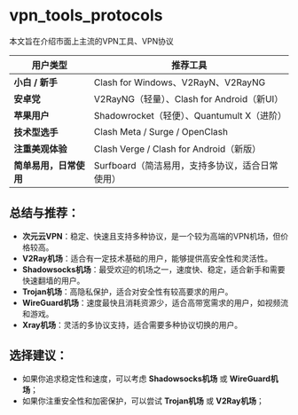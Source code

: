 # vpn_tools_protocols
本文旨在介绍市面上主流的VPN工具、VPN协议

| **用户类型** | **推荐工具** |
| --- | --- |
| **小白 / 新手** | Clash for Windows、V2RayN、V2RayNG |
| **安卓党** | V2RayNG（轻量）、Clash for Android（新UI） |
| **苹果用户** | Shadowrocket（轻便）、Quantumult X（进阶） |
| **技术型选手** | Clash Meta / Surge / OpenClash |
| **注重美观体验** | Clash Verge / Clash for Android（新版） |
| **简单易用，日常使用** | Surfboard（简洁易用，支持多协议，适合日常使用） |

## 总结与推荐：
- **次元云VPN**：稳定、快速且支持多种协议，是一个较为高端的VPN机场，但价格较高。
- **V2Ray机场**：适合有一定技术基础的用户，能够提供高安全性和灵活性。
- **Shadowsocks机场**：最受欢迎的机场之一，速度快、稳定，适合新手和需要快速翻墙的用户。
- **Trojan机场**：高隐私保护，适合对安全性有较高要求的用户。
- **WireGuard机场**：速度最快且消耗资源少，适合高带宽需求的用户，如视频流和游戏。
- **Xray机场**：灵活的多协议支持，适合需要多种协议切换的用户。

## 选择建议：
- 如果你追求稳定性和速度，可以考虑 **Shadowsocks机场** 或 **WireGuard机场**；
- 如果你注重安全性和加密保护，可以尝试 **Trojan机场** 或 **V2Ray机场**；
